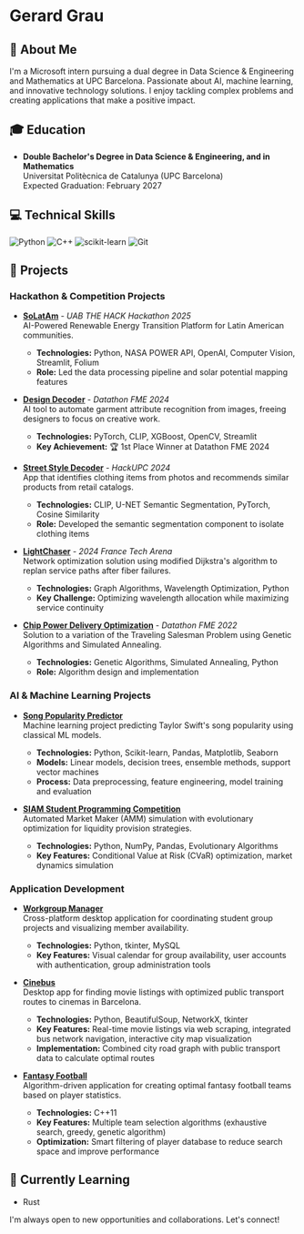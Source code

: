 # Gerard Grau

## 👋 About Me
I'm a Microsoft intern pursuing a dual degree in Data Science & Engineering and Mathematics at UPC Barcelona. Passionate about AI, machine learning, and innovative technology solutions. I enjoy tackling complex problems and creating applications that make a positive impact.

## 🎓 Education
- **Double Bachelor's Degree in Data Science & Engineering, and in Mathematics**  
  Universitat Politècnica de Catalunya (UPC Barcelona)  
  Expected Graduation: February 2027

## 💻 Technical Skills
![Python](https://img.shields.io/badge/python-3670A0?style=for-the-badge&logo=python&logoColor=ffdd54)
![C++](https://img.shields.io/badge/c++-%2300599C.svg?style=for-the-badge&logo=c%2B%2B&logoColor=white)
![scikit-learn](https://img.shields.io/badge/scikit--learn-%23F7931E.svg?style=for-the-badge&logo=scikit-learn&logoColor=white)
![Git](https://img.shields.io/badge/git-%23F05033.svg?style=for-the-badge&logo=git&logoColor=white)

## 🚀 Projects

### Hackathon & Competition Projects

* [**SoLatAm**](https://github.com/marc-herrero/UAB-the-hack25) - _UAB THE HACK Hackathon 2025_  
  AI-Powered Renewable Energy Transition Platform for Latin American communities.
  - **Technologies:** Python, NASA POWER API, OpenAI, Computer Vision, Streamlit, Folium
  - **Role:** Led the data processing pipeline and solar potential mapping features

* [**Design Decoder**](https://github.com/guimCC/DesignDecoder) - _Datathon FME 2024_  
  AI tool to automate garment attribute recognition from images, freeing designers to focus on creative work.
  - **Technologies:** PyTorch, CLIP, XGBoost, OpenCV, Streamlit
  - **Key Achievement:** 🏆 1st Place Winner at Datathon FME 2024

* [**Street Style Decoder**](https://github.com/gerard-grau/HackUPC2024) - _HackUPC 2024_  
  App that identifies clothing items from photos and recommends similar products from retail catalogs.
  - **Technologies:** CLIP, U-NET Semantic Segmentation, PyTorch, Cosine Similarity
  - **Role:** Developed the semantic segmentation component to isolate clothing items

* [**LightChaser**](https://github.com/gerard-grau/LightChaser_2024-France-Tech-Arena) - _2024 France Tech Arena_  
  Network optimization solution using modified Dijkstra's algorithm to replan service paths after fiber failures.
  - **Technologies:** Graph Algorithms, Wavelength Optimization, Python
  - **Key Challenge:** Optimizing wavelength allocation while maximizing service continuity

* [**Chip Power Delivery Optimization**](https://github.com/NIU1668278/Qualcomm-Challenge-) - _Datathon FME 2022_  
  Solution to a variation of the Traveling Salesman Problem using Genetic Algorithms and Simulated Annealing.
  - **Technologies:** Genetic Algorithms, Simulated Annealing, Python
  - **Role:** Algorithm design and implementation

### AI & Machine Learning Projects

* [**Song Popularity Predictor**](https://github.com/gerard-grau/song-popularity-predictor)  
  Machine learning project predicting Taylor Swift's song popularity using classical ML models.
  - **Technologies:** Python, Scikit-learn, Pandas, Matplotlib, Seaborn
  - **Models:** Linear models, decision trees, ensemble methods, support vector machines
  - **Process:** Data preprocessing, feature engineering, model training and evaluation

* [**SIAM Student Programming Competition**](https://github.com/gerard-grau/siam-competition)  
  Automated Market Maker (AMM) simulation with evolutionary optimization for liquidity provision strategies.
  - **Technologies:** Python, NumPy, Pandas, Evolutionary Algorithms
  - **Key Features:** Conditional Value at Risk (CVaR) optimization, market dynamics simulation

<!--
* [**Outfit Generator**](https://github.com/guimCC/Dathon2023-Mango) - _Datathon FME 2023_  
  AI tool to generate outfits in line with a brand's core philosophy
  - **Technologies:** [Add technologies]
-->

### Application Development

* [**Workgroup Manager**](https://github.com/gerard-grau/workgroup-manager)  
  Cross-platform desktop application for coordinating student group projects and visualizing member availability.
  - **Technologies:** Python, tkinter, MySQL
  - **Key Features:** Visual calendar for group availability, user accounts with authentication, group administration tools

* [**Cinebus**](https://github.com/gerard-grau/cinebus)  
  Desktop app for finding movie listings with optimized public transport routes to cinemas in Barcelona.
  - **Technologies:** Python, BeautifulSoup, NetworkX, tkinter
  - **Key Features:** Real-time movie listings via web scraping, integrated bus network navigation, interactive city map visualization
  - **Implementation:** Combined city road graph with public transport data to calculate optimal routes

* [**Fantasy Football**](https://github.com/polresi/Fantasy-Football)  
  Algorithm-driven application for creating optimal fantasy football teams based on player statistics.
  - **Technologies:** C++11
  - **Key Features:** Multiple team selection algorithms (exhaustive search, greedy, genetic algorithm)
  - **Optimization:** Smart filtering of player database to reduce search space and improve performance

## 🌱 Currently Learning
- Rust

I'm always open to new opportunities and collaborations. Let's connect!

